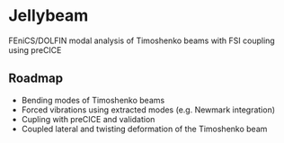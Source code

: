 # Jellybeam
FEniCS/DOLFIN modal analysis of Timoshenko beams with FSI coupling using preCICE

## Roadmap

- Bending modes of Timoshenko beams
- Forced vibrations using extracted modes (e.g. Newmark integration)
- Cupling with preCICE and validation
- Coupled lateral and twisting deformation of the Timoshenko beam
